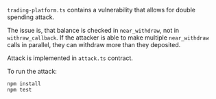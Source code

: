`trading-platform.ts` contains a vulnerability that allows for double spending attack.

The issue is, that balance is checked in `near_withdraw`, not in `withraw_callback`. If the attacker is able to make multiple `near_withdraw` calls in parallel, they can withdraw more than they deposited.

Attack is implemented in `attack.ts` contract.

To run the attack:

```
npm install
npm test
```
